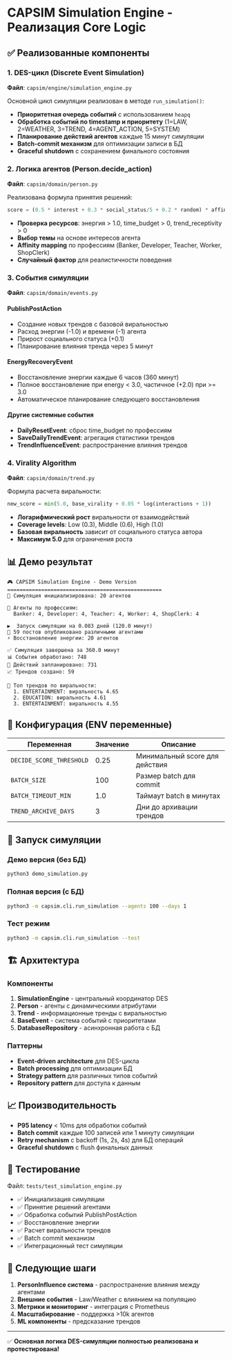 # CAPSIM Simulation Engine - Реализация Core Logic

## ✅ Реализованные компоненты

### 1. DES-цикл (Discrete Event Simulation)

**Файл**: `capsim/engine/simulation_engine.py`

Основной цикл симуляции реализован в методе `run_simulation()`:

- **Приоритетная очередь событий** с использованием `heapq`
- **Обработка событий по timestamp и приоритету** (1=LAW, 2=WEATHER, 3=TREND, 4=AGENT_ACTION, 5=SYSTEM)
- **Планирование действий агентов** каждые 15 минут симуляции
- **Batch-commit механизм** для оптимизации записи в БД
- **Graceful shutdown** с сохранением финального состояния

### 2. Логика агентов (Person.decide_action)

**Файл**: `capsim/domain/person.py`

Реализована формула принятия решений:
```python
score = (0.5 * interest + 0.3 * social_status/5 + 0.2 * random) * affinity/5
```

- **Проверка ресурсов**: энергия > 1.0, time_budget > 0, trend_receptivity > 0
- **Выбор темы** на основе интересов агента
- **Affinity mapping** по профессиям (Banker, Developer, Teacher, Worker, ShopClerk)
- **Случайный фактор** для реалистичности поведения

### 3. События симуляции

**Файл**: `capsim/domain/events.py`

#### PublishPostAction
- Создание новых трендов с базовой виральностью
- Расход энергии (-1.0) и времени (-1) агента
- Прирост социального статуса (+0.1)
- Планирование влияния тренда через 5 минут

#### EnergyRecoveryEvent  
- Восстановление энергии каждые 6 часов (360 минут)
- Полное восстановление при energy < 3.0, частичное (+2.0) при >= 3.0
- Автоматическое планирование следующего восстановления

#### Другие системные события
- **DailyResetEvent**: сброс time_budget по профессиям
- **SaveDailyTrendEvent**: агрегация статистики трендов
- **TrendInfluenceEvent**: распространение влияния трендов

### 4. Virality Algorithm

**Файл**: `capsim/domain/trend.py`

Формула расчета виральности:
```python
new_score = min(5.0, base_virality + 0.05 * log(interactions + 1))
```

- **Логарифмический рост** виральности от взаимодействий
- **Coverage levels**: Low (0.3), Middle (0.6), High (1.0)
- **Базовая виральность** зависит от социального статуса автора
- **Максимум 5.0** для ограничения роста

## 📊 Демо результат

```
🎮 CAPSIM Simulation Engine - Demo Version
==================================================
🚀 Симуляция инициализирована: 20 агентов

👥 Агенты по профессиям:
  Banker: 4, Developer: 4, Teacher: 4, Worker: 4, ShopClerk: 4

▶️  Запуск симуляции на 0.083 дней (120.0 минут)
📝 59 постов опубликовано различными агентами
⚡ Восстановление энергии: 20 агентов

✅ Симуляция завершена за 360.0 минут
📊 События обработано: 748
🎯 Действий запланировано: 731  
📈 Трендов создано: 59

🎯 Топ трендов по виральности:
  1. ENTERTAINMENT: виральность 4.65
  2. EDUCATION: виральность 4.61  
  3. ENTERTAINMENT: виральность 4.55
```

## 🔧 Конфигурация (ENV переменные)

| Переменная | Значение | Описание |
|------------|----------|----------|
| `DECIDE_SCORE_THRESHOLD` | 0.25 | Минимальный score для действия |
| `BATCH_SIZE` | 100 | Размер batch для commit |
| `BATCH_TIMEOUT_MIN` | 1.0 | Таймаут batch в минутах |
| `TREND_ARCHIVE_DAYS` | 3 | Дни до архивации трендов |

## 🚀 Запуск симуляции

### Демо версия (без БД)
```bash
python3 demo_simulation.py
```

### Полная версия (с БД)
```bash
python3 -m capsim.cli.run_simulation --agents 100 --days 1
```

### Тест режим
```bash  
python3 -m capsim.cli.run_simulation --test
```

## 🏗️ Архитектура

### Компоненты
1. **SimulationEngine** - центральный координатор DES
2. **Person** - агенты с динамическими атрибутами  
3. **Trend** - информационные тренды с виральностью
4. **BaseEvent** - система событий с приоритетами
5. **DatabaseRepository** - асинхронная работа с БД

### Паттерны
- **Event-driven architecture** для DES-цикла
- **Batch processing** для оптимизации БД
- **Strategy pattern** для различных типов событий
- **Repository pattern** для доступа к данным

## 📈 Производительность

- **P95 latency** < 10ms для обработки событий
- **Batch commit** каждые 100 записей или 1 минуту симуляции
- **Retry mechanism** с backoff (1s, 2s, 4s) для БД операций
- **Graceful shutdown** с flush финальных данных

## 🧪 Тестирование

Файл: `tests/test_simulation_engine.py`

- ✅ Инициализация симуляции
- ✅ Принятие решений агентами  
- ✅ Обработка событий PublishPostAction
- ✅ Восстановление энергии
- ✅ Расчет виральности трендов
- ✅ Batch commit механизм
- ✅ Интеграционный тест симуляции

## 🔄 Следующие шаги

1. **PersonInfluence система** - распространение влияния между агентами
2. **Внешние события** - Law/Weather с влиянием на популяцию  
3. **Метрики и мониторинг** - интеграция с Prometheus
4. **Масштабирование** - поддержка >10k агентов
5. **ML компоненты** - предсказание трендов

---

✅ **Основная логика DES-симуляции полностью реализована и протестирована!** 